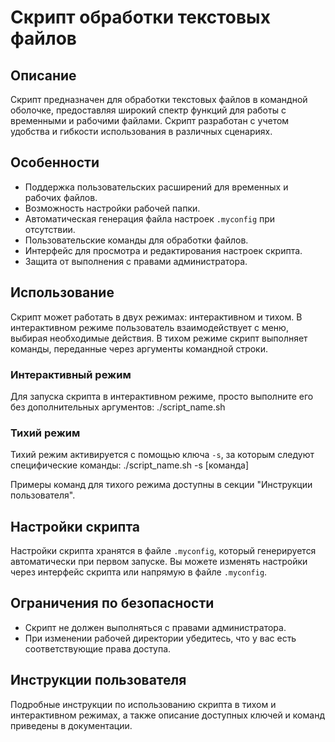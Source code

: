 # Скрипт обработки текстовых файлов

## Описание
Скрипт предназначен для обработки текстовых файлов в командной оболочке, предоставляя широкий спектр функций для работы с временными и рабочими файлами. Скрипт разработан с учетом удобства и гибкости использования в различных сценариях.

## Особенности
- Поддержка пользовательских расширений для временных и рабочих файлов.
- Возможность настройки рабочей папки.
- Автоматическая генерация файла настроек `.myconfig` при отсутствии.
- Пользовательские команды для обработки файлов.
- Интерфейс для просмотра и редактирования настроек скрипта.
- Защита от выполнения с правами администратора.

## Использование
Скрипт может работать в двух режимах: интерактивном и тихом. В интерактивном режиме пользователь взаимодействует с меню, выбирая необходимые действия. В тихом режиме скрипт выполняет команды, переданные через аргументы командной строки.

### Интерактивный режим
Для запуска скрипта в интерактивном режиме, просто выполните его без дополнительных аргументов:
./script_name.sh


### Тихий режим
Тихий режим активируется с помощью ключа `-s`, за которым следуют специфические команды:
./script_name.sh -s [команда]

Примеры команд для тихого режима доступны в секции "Инструкции пользователя".

## Настройки скрипта
Настройки скрипта хранятся в файле `.myconfig`, который генерируется автоматически при первом запуске. Вы можете изменять настройки через интерфейс скрипта или напрямую в файле `.myconfig`.

## Ограничения по безопасности
- Скрипт не должен выполняться с правами администратора.
- При изменении рабочей директории убедитесь, что у вас есть соответствующие права доступа.

## Инструкции пользователя
Подробные инструкции по использованию скрипта в тихом и интерактивном режимах, а также описание доступных ключей и команд приведены в документации.

